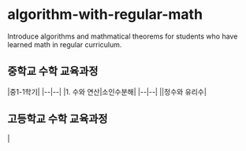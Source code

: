 # algorithm-with-regular-math
Introduce algorithms and mathmatical theorems for students who have learned math in regular curriculum.

## 중학교 수학 교육과정

|중1-1학기|
|--|--|
|1. 수와 연산|소인수분해|
|--|--|
||정수와 유리수|

## 고등학교 수학 교육과정

|
